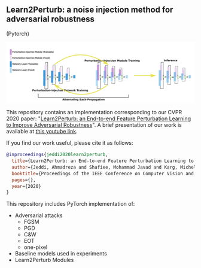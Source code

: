 ## Learn2Perturb: a noise injection method for adversarial robustness

(Pytorch)

![image info](./teaser.png)

This repository contains an implementation corresponding to our CVPR 2020 paper: "[Learn2Perturb: an End-to-end Feature Perturbation Learning to Improve Adversarial Robustness](https://arxiv.org/abs/2003.01090)". A brief presentation of our work is available at [this youtube link](https://youtu.be/KUJIDZo8azo).

If you find our work useful, please cite it as follows:
```bibtex
@inproceedings{jeddi2020learn2perturb,
  title={Learn2Perturb: an End-to-end Feature Perturbation Learning to Improve Adversarial Robustness},
  author={Jeddi, Ahmadreza and Shafiee, Mohammad Javad and Karg, Michelle and Scharfenberger, Christian and Wong, Alexander},
  booktitle={Proceedings of the IEEE Conference on Computer Vision and Pattern Recognition},
  pages={},
  year={2020}
}
```

This repository includes PyTorch implementation of:

- Adversarial attacks 
    - FGSM
    - PGD
    - C&W
    - EOT
    - one-pixel
- Baseline models used in experiments
- Learn2Perturb Modules

